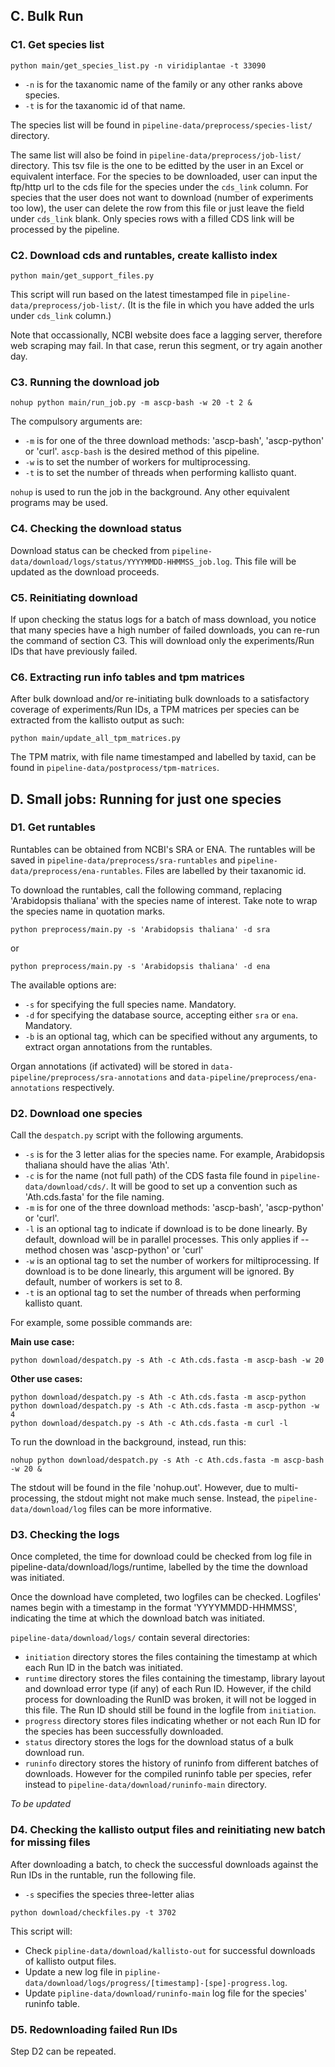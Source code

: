 ## C. Bulk Run

### C1. Get species list
```
python main/get_species_list.py -n viridiplantae -t 33090
```
- `-n` is for the taxanomic name of the family or any other ranks above species.
- `-t` is for the taxanomic id of that name.

The species list will be found in `pipeline-data/preprocess/species-list/` directory.

The same list will also be foind in `pipeline-data/preprocess/job-list/` directory. This tsv file is the one to be editted by the user in an Excel or equivalent interface. For the species to be downloaded, user can input the ftp/http url to the cds file for the species under the `cds_link` column. For species that the user does not want to download (number of experiments too low), the user can delete the row from this file or just leave the field under `cds_link` blank. Only species rows with a filled CDS link will be processed by the pipeline.

### C2. Download cds and runtables, create kallisto index
```
python main/get_support_files.py
```
This script will run based on the latest timestamped file in `pipeline-data/preprocess/job-list/`. (It is the file in which you have added the urls under `cds_link` column.)

Note that occassionally, NCBI website does face a lagging server, therefore web scraping may fail. In that case, rerun this segment, or try again another day.

### C3. Running the download job
```
nohup python main/run_job.py -m ascp-bash -w 20 -t 2 &
```
The compulsory arguments are:
- `-m` is for one of the three download methods: 'ascp-bash', 'ascp-python' or 'curl'. `ascp-bash` is the desired method of this pipeline.
- `-w` is to set the number of workers for multiprocessing.
- `-t` is to set the number of threads when performing kallisto quant.

`nohup` is used to run the job in the background. Any other equivalent programs may be used.

### C4. Checking the download status

Download status can be checked from `pipeline-data/download/logs/status/YYYYMMDD-HHMMSS_job.log`. This file will be updated as the download proceeds.

### C5. Reinitiating download

If upon checking the status logs for a batch of mass download, you notice that many species have a high number of failed downloads, you can re-run the command of section C3. This will download only the experiments/Run IDs that have previously failed.

### C6. Extracting run info tables and tpm matrices

After bulk download and/or re-initiating bulk downloads to a satisfactory coverage of experiments/Run IDs, a TPM matrices per species can be extracted from the kallisto output as such:
```
python main/update_all_tpm_matrices.py
```

The TPM matrix, with file name timestamped and labelled by taxid, can be found in `pipeline-data/postprocess/tpm-matrices`.

## D. Small jobs: Running for just one species

### D1. Get runtables

Runtables can be obtained from NCBI's SRA or ENA. The runtables will be saved in `pipeline-data/preprocess/sra-runtables` and `pipeline-data/preprocess/ena-runtables`. Files are labelled by their taxanomic id.

To download the runtables, call the following command, replacing 'Arabidopsis thaliana' with the species name of interest. Take note to wrap the species name in quotation marks.

```
python preprocess/main.py -s 'Arabidopsis thaliana' -d sra
```
or
```
python preprocess/main.py -s 'Arabidopsis thaliana' -d ena
```

The available options are:
- `-s` for specifying the full species name. Mandatory.
- `-d` for specifying the database source, accepting either `sra` or `ena`. Mandatory.
- `-b` is an optional tag, which can be specified without any arguments, to extract organ annotations from the runtables.

Organ annotations (if activated) will be stored in `data-pipeline/preprocess/sra-annotations` and `data-pipeline/preprocess/ena-annotations` respectively.


### D2. Download one species

Call the `despatch.py` script with the following arguments.
- `-s` is for the 3 letter alias for the species name. For example, Arabidopsis thaliana should have the alias 'Ath'.
- `-c` is for the name (not full path) of the CDS fasta file found in `pipeline-data/download/cds/`. It will be good to set up a convention such as 'Ath.cds.fasta' for the file naming.
- `-m` is for one of the three download methods: 'ascp-bash', 'ascp-python' or 'curl'.
- `-l` is an optional tag to indicate if download is to be done linearly. By default, download will be in parallel processes. This only applies if --method chosen was 'ascp-python' or 'curl'
- `-w` is an optional tag to set the number of workers for miltiprocessing. If download is to be done linearly, this argument will be ignored. By default, number of workers is set to 8.
- `-t` is an optional tag to set the number of threads when performing kallisto quant.

For example, some possible commands are:

**Main use case:**
```
python download/despatch.py -s Ath -c Ath.cds.fasta -m ascp-bash -w 20
```

**Other use cases:**
```
python download/despatch.py -s Ath -c Ath.cds.fasta -m ascp-python
python download/despatch.py -s Ath -c Ath.cds.fasta -m ascp-python -w 4
python download/despatch.py -s Ath -c Ath.cds.fasta -m curl -l
```

To run the download in the background, instead, run this:
```
nohup python download/despatch.py -s Ath -c Ath.cds.fasta -m ascp-bash -w 20 &
```
The stdout will be found in the file 'nohup.out'. However, due to multi-processing, the stdout might not make much sense. Instead, the `pipeline-data/download/log` files can be more informative.

### D3. Checking the logs

Once completed, the time for download could be checked from log file in pipeline-data/download/logs/runtime, labelled by the time the download was initiated.

Once the download have completed, two logfiles can be checked. Logfiles' names begin with a timestamp in the format 'YYYYMMDD-HHMMSS', indicating the time at which the download batch was initiated.

`pipeline-data/download/logs/` contain several directories:
- `initiation` directory stores the files containing the timestamp at which each Run ID in the batch was initiated.
- `runtime` directory stores the files containing the timestamp, library layout and download error type (if any) of each Run ID. However, if the child process for downloading the RunID was broken, it will not be logged in this file. The Run ID should still be found in the logfile from `initiation`.
- `progress` directory stores files indicating whether or not each Run ID for the species has been successfully downloaded.
- `status` directory stores the logs for the download status of a bulk download run.
- `runinfo` directory stores the history of runinfo from different batches of downloads. However for the compiled runinfo table per species, refer instead to `pipeline-data/download/runinfo-main` directory.

_To be updated_

### D4. Checking the kallisto output files and reinitiating new batch for missing files

After downloading a batch, to check the successful downloads against the Run IDs in the runtable, run the following file.
- `-s` specifies the species three-letter alias

```
python download/checkfiles.py -t 3702
```

This script will:
- Check `pipline-data/download/kallisto-out` for successful downloads of kallisto output files.
- Update a new log file in `pipline-data/download/logs/progress/[timestamp]-[spe]-progress.log`.
- Update `pipline-data/download/runinfo-main` log file for the species' runinfo table.

### D5. Redownloading failed Run IDs

Step D2 can be repeated.
